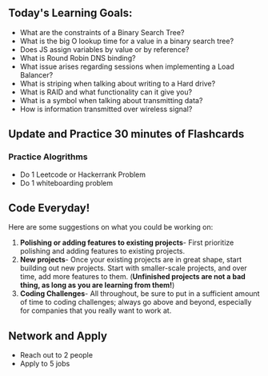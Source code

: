 ## Today's Learning Goals:

- What are the constraints of a Binary Search Tree?
- What is the big O lookup time for a value in a binary search tree?
- Does JS assign variables by value or by reference?
- What is Round Robin DNS binding?
- What issue arises regarding sessions when implementing a Load Balancer?
- What is striping when talking about writing to a Hard drive?
- What is RAID and what functionality can it give you?
- What is a symbol when talking about transmitting data?
- How is information transmitted over wireless signal?

## Update and Practice 30 minutes of Flashcards

### Practice Alogrithms
* Do 1 Leetcode or Hackerrank Problem
* Do 1 whiteboarding problem

## Code Everyday!

Here are some suggestions on what you could be working on:

1. **Polishing or adding features to existing projects**- First prioritize polishing and adding features to existing projects.
1. **New projects**- Once your existing projects are in great shape, start building out new projects. Start with smaller-scale projects, and over time, add more features to them. (**Unfinished projects are not a bad thing, as long as you are learning from them!**)
1. **Coding Challenges**- All throughout, be sure to put in a sufficient amount of time to coding challenges; always go above and beyond, especially for companies that you really want to work at.

## Network and Apply

* Reach out to 2 people
* Apply to 5 jobs